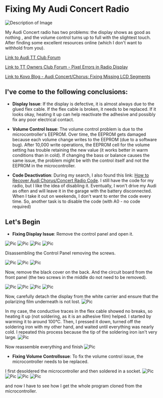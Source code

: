 # Fixing My Audi Concert Radio

![Description of Image](./Pic/1.jpg)

My Audi Concert radio has two problems: the display shows as good as nothing , and the volume control turns up to full with the slightest touch. After finding some excellent resources online (which I don't want to withhold from you).

[Link to Audi TT Club Forum](https://www.audittclub.nl/forum/viewtopic.php?p=23251)

[Link to TT Owners Club Forum - Pixel Errors in Radio Display](https://www.tt-owners-club.net/forum/index.php?thread/43083-pixelfehler-im-radiodisplay/)

[Link to Kovo Blog - Audi Concert/Chorus: Fixing Missing LCD Segments](https://kovo-blog.blogspot.com/2019/08/audi-concertchorus-fixing-missing-lcd.html)

## I've come to the following conclusions:

- **Display Issue**: If the display is defective, it is almost always due to the glued flex cable. If the flex cable is broken, it needs to be replaced. If it looks okay, heating it up can help reactivate the adhesive and possibly fix any poor electrical contact.

- **Volume Control Issue**: The volume control problem is due to the microcontroller's EEPROM. Over time, the EEPROM gets damaged because each volume change writes to the EEPROM (due to a software bug). After 10,000 write operations, the EEPROM cell for the volume setting has trouble retaining the new value (it works better in warm conditions than in cold). If changing the bass or balance causes the same issue, the problem might be with the control itself and not the EEPROM in the microcontroller.

- **Code Deactivation**: During my search, I also found this link: [How to Recover Audi Chorus/Concert Radio Code](https://kovo-blog.blogspot.com/2015/08/audi-chorus-concert-how-to-recover.html). I still have the code for my radio, but I like the idea of disabling it. Eventually, I won't drive my Audi as often and will leave it in the garage with the battery disconnected. When I take it out on weekends, I don't want to enter the code every time. So, another task is to disable the code (with A0 - no code required)

## Let's Begin

- **Fixing Display Issue**: Remove the control panel and open it.

![Pic](./Pic/2.jpg) 
![Pic](./Pic/3.jpg)
![Pic](./Pic/4.jpg)
![Pic](./Pic/5.jpg)

Disassembling the Control Panel removing the screws.

![Pic](./Pic/6.jpg)
![Pic](./Pic/7.jpg)
![Pic](./Pic/8.jpg)

Now, remove the black cover on the back. And the circuit board from the front panel (the two screws in the middle do not need to be removed).

![Pic](./Pic/9.jpg)
![Pic](./Pic/10.jpg)
![Pic](./Pic/11.jpg)
![Pic](./Pic/12.jpg)

Now, carefully detach the display from the white carrier and ensure that the polarizing film underneath is not lost.
![Pic](./Pic/13.jpg)

In my case, the conductive traces in the flex cable showed no breaks, so heating it up (not soldering, as it is an adhesive film) helped. I started by warming it to around 100°C. Then, I pressed it down, turned off the soldering iron with my other hand, and waited until everything was nearly cold. I repeated this process because the tip of the soldering iron isn't very large.
![Pic](./Pic/14.jpg)

Now reassemble everything and finish
![Pic](./Pic/15.jpg)




- **Fixing Volume ControlIssue**: To fix the volume control issue, the microcontroller needs to be replaced.

I first desoldered the microcontroller and then soldered in a socket.
![Pic](./Pic/20.jpg)
![Pic](./Pic/21.jpg)
![Pic](./Pic/22.jpg)
![Pic](./Pic/23.jpg)

and now I have to see how I get the whole program cloned from the microcontroller.
